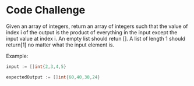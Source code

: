 # Code Challenge

Given an array of integers, return an array of integers such that the value of index i of the output is the product of everything in the input except the input value at index i. An empty list should retun []. A list of length 1 should return[1] no matter what the input element is.

Example:

```Go
input := []int{2,3,4,5}

expectedOutput := []int{60,40,30,24}
```
